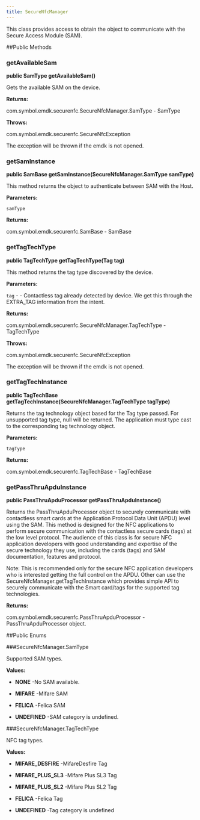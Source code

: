 ```yaml
---
title: SecureNfcManager
---
```


This class provides access to obtain the object to communicate with the
 Secure Access Module (SAM).
 
 

##Public Methods

### getAvailableSam

**public SamType getAvailableSam()**

Gets the available SAM on the device.

**Returns:**

com.symbol.emdk.securenfc.SecureNfcManager.SamType - SamType

**Throws:**

com.symbol.emdk.securenfc.SecureNfcException

The exception will be thrown if the emdk is not opened.

### getSamInstance

**public SamBase getSamInstance(SecureNfcManager.SamType samType)**

This method returns the object to authenticate between SAM with the Host.

**Parameters:**

`samType`

**Returns:**

com.symbol.emdk.securenfc.SamBase - SamBase

### getTagTechType

**public TagTechType getTagTechType(Tag tag)**

This method returns the tag type discovered by the device.

**Parameters:**

`tag` - - Contactless tag already detected by device. We get this
            through the EXTRA_TAG information from the intent.

**Returns:**

com.symbol.emdk.securenfc.SecureNfcManager.TagTechType - TagTechType

**Throws:**

com.symbol.emdk.securenfc.SecureNfcException

The exception will be thrown if the emdk is not opened.

### getTagTechInstance

**public TagTechBase getTagTechInstance(SecureNfcManager.TagTechType tagType)**

Returns the tag technology object based for the Tag type passed. For
 unsupported tag type, null will be returned. The application must type
 cast to the corresponding tag technology object.

**Parameters:**

`tagType`

**Returns:**

com.symbol.emdk.securenfc.TagTechBase - TagTechBase

### getPassThruApduInstance

**public PassThruApduProcessor getPassThruApduInstance()**

Returns the PassThruApduProcessor object to securely communicate with
 contactless smart cards at the Application Protocol Data Unit (APDU)
 level using the SAM. This method is designed for the NFC applications to
 perform secure communication with the contactless secure cards (tags) at
 the low level protocol. The audience of this class is for secure NFC
 application developers with good understanding and expertise of the
 secure technology they use, including the cards (tags) and SAM
 documentation, features and protocol.
 
 Note: This is recommended only for the secure NFC application developers
 who is interested getting the full control on the APDU. Other can use the
  SecureNfcManager.getTagTechInstance which provides simple API to
 securely communicate with the Smart card/tags for the supported tag
 technologies.

**Returns:**

com.symbol.emdk.securenfc.PassThruApduProcessor - PassThruApduProcessor object.

##Public Enums

###SecureNfcManager.SamType

Supported SAM types.

**Values:**

* **NONE** -No SAM available.

* **MIFARE** -Mifare SAM

* **FELICA** -Felica SAM

* **UNDEFINED** -SAM category is undefined.

###SecureNfcManager.TagTechType

NFC tag types.

**Values:**

* **MIFARE_DESFIRE** -MifareDesfire Tag

* **MIFARE_PLUS_SL3** -Mifare Plus SL3 Tag

* **MIFARE_PLUS_SL2** -Mifare Plus SL2 Tag

* **FELICA** -Felica Tag

* **UNDEFINED** -Tag category is undefined


